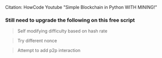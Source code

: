 Citation: HowCode Youtube "Simple Blockchain in Python WITH MINING!"

### Still need to upgrade the following on this free script
> Self modifying difficulty based on hash rate

> Try different nonce

> Attempt to add p2p interaction
